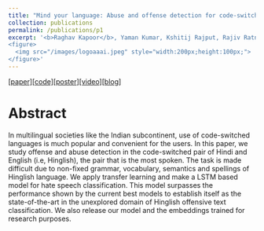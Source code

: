 ```yaml
---
title: "Mind your language: Abuse and offense detection for code-switched languages"
collection: publications
permalink: /publications/p1
excerpt: '<b>Raghav Kapoor</b>, Yaman Kumar, Kshitij Rajput, Rajiv Ratn Shah, Ponnurangam Kumaraguru, Roger Zimmermann.<br />Association for the Advancement of Artificial Intelligence (AAAI-19), Hawaii, U.S.A [2019] <b>[Best Poster Award]</b>
<figure>
  <img src="/images/logoaaai.jpeg" style="width:200px;height:100px;">
</figure>'
---
```


[[paper]](https://ojs.aaai.org/index.php/AAAI/article/view/5112/4985)[[code]](https://github.com/Raghav1606/mind-your-language-aaai)[[poster]](https://raghav1606.github.io/files/poster_1_final.pdf)[[video]](https://youtu.be/3vF_MbQqczs)[[blog]](http://midas.iiitd.edu.in/blog/Mind-your-language.html)

Abstract
======

In multilingual societies like the Indian subcontinent, use of code-switched languages is much popular and convenient for the users. In this paper, we study offense and abuse detection in the code-switched pair of Hindi and English (i.e, Hinglish), the pair that is the most spoken. The task is made difficult due to non-fixed grammar, vocabulary, semantics and spellings of Hinglish language. We apply transfer learning and make a LSTM based model for hate speech classification. This model surpasses the performance shown by the current best models to establish itself as the state-of-the-art in the unexplored domain of Hinglish offensive text classification. We also release our model and the embeddings trained for research purposes.
